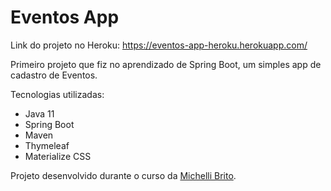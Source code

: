 # Eventos App

Link do projeto no Heroku:
https://eventos-app-heroku.herokuapp.com/

Primeiro projeto que fiz no aprendizado de Spring Boot, um simples app de cadastro de Eventos.

Tecnologias utilizadas:
- Java 11
- Spring Boot
- Maven
- Thymeleaf
- Materialize CSS

Projeto desenvolvido durante o curso da [Michelli Brito](https://www.youtube.com/watch?v=OHn1jLHGptw&list=PL8iIphQOyG-DHLpEx1TPItqJamy08fs1D).
